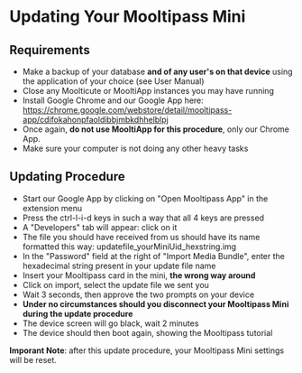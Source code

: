 Updating Your Mooltipass Mini
=============================
    
Requirements
------------
- Make a backup of your database **and of any user's on that device** using the application of your choice (see User Manual)  
- Close any Moolticute or MooltiApp instances you may have running  
- Install Google Chrome and our Google App here: https://chrome.google.com/webstore/detail/mooltipass-app/cdifokahonpfaoldibbjmbkdhhelblpj  
- Once again, **do not use MooltiApp for this procedure**, only our Chrome App.
- Make sure your computer is not doing any other heavy tasks  
  
Updating Procedure
------------------
- Start our Google App by clicking on "Open Mooltipass App" in the extension menu  
- Press the ctrl-l-i-d keys in such a way that all 4 keys are pressed  
- A "Developers" tab will appear: click on it  
- The file you should have received from us should have its name formatted this way: updatefile_yourMiniUid_hexstring.img  
- In the "Password" field at the right of "Import Media Bundle", enter the hexadecimal string present in your update file name  
- Insert your Mooltipass card in the mini, **the wrong way around**  
- Click on import, select the update file we sent you  
- Wait 3 seconds, then approve the two prompts on your device  
- **Under no circumstances should you disconnect your Mooltipass Mini during the update procedure**  
- The device screen will go black, wait 2 minutes  
- The device should then boot again, showing the Mooltipass tutorial

**Imporant Note**: after this update procedure, your Mooltipass Mini settings will be reset.
